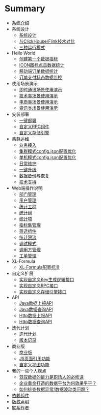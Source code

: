 # Summary

* [系统介绍](README.md)
*  系统设计
   * [系统设计](architecture/01.md)
   * [与ClickHouse/Flink技术对比](architecture/02.md)
   * [三种运行模式](architecture/03.md)
*  Hello World
   * [创建第一个数据指标](helloworld/04.md)
   * [ICON图标点击数据统计](helloworld/01.md)
   * [移动端订单数据统计](helloworld/02.md)
   * [订单支付状态数据监控](helloworld/03.md)
*  使用场景演示
   * [即时通讯场景使用演示](scene/01.md)
   * [技术类场景使用演示](scene/02.md)
   * [电商类场景使用演示](scene/03.md)
   * [资讯类场景使用演示](scene/04.md)   
*  安装部署
   * [一键部署](deploy/01.md)
   * [自定义RPC组件](deploy/02.md)
   * [自定义存储引擎](deploy/03.md) 
*  集群运维
   * [业务接入](management/04.md)
   * [集群模式config.json配置优化](management/02.md)
   * [单机模式config.json配置优化](management/09.md)
   * [日常维护](management/03.md)
   * [一键升级](management/06.md)
   * [数据备份与恢复](management/07.md)
   * [技术支持](management/08.md)
*  Web端操作说明
   * [部门管理](web/10.md)
   * [用户管理](web/03.md)
   * [统计工程](web/05.md)
   * [统计组](web/06.md)
   * [统计项](web/08.md)
   * [指标集管理](web/02.md)
   * [筛选组件](web/04.md)
   * [统计限流](web/07.md)
   * [调试模式](web/09.md)
   * [调用方管理](web/11.md)   
   * [工单管理](web/01.md)
*  XL-Formula
   * [XL-Formula配置标准](xl-formula/01.md)
*  自定义扩展
   * [实现自定义Key生成逻辑接口](extend/01.md)
   * [实现自定义RPC接口](extend/02.md)
   * [实现自定义存储引擎接口](extend/03.md)
*  API
   * [Java数据上报API](api/01.md)
   * [Java数据查询API](api/03.md)
   * [Http数据上报API](api/02.md)
   * [Http数据查询API](api/04.md)
*  迭代计划
   * [迭代计划](versions/01.md)
   * [版本记录](versions/02.md)
*  商业版
   * [商业版](commercial/01.md)  
   * [JS页面引用功能](commercial/02/01.md)
   * [自定义视图功能](commercial/01/01.md)
*  我的一些个人观点
   * [驾驭数据的能力是职场人的必修课](opinion/01.md)
   * [企业重金打造的数据平台为何效果平平？](opinion/02.md)
   * [如何排查数据异常/数据波动类问题？](opinion/03.md)
* [依赖组件](dependency/01.md)
* [版权声明](copyright/01.md)
* [联系作者](contact/01.md)   